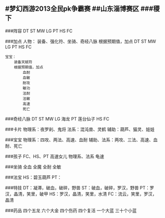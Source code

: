 #梦幻西游2013全民pk争霸赛
##山东淄博赛区
###稷下
---
###阵容
	DT
	ST
	MW
	LG
	PT
	HS
	FC

###加点
	人物：
		装备、强化符、坐骑、奇经八脉
		根据预期值，加点
			DT
			ST
			MW
			LG
			PT
			HS
			FC

	宝宝：
		装备天赋符
		根据预期值，加点
			血耐
			血敏
			耐攻
			敏功
			法耐
			法敏
			高速
			死亡

###奇经八脉
	DT
	ST
	MW
	LG	海龙
	PT	莲台仙子
	HS
	FC

###卡片
	物理系：夜罗刹、鬼将
	法系：混沌兽、灵鹤
	辅助：葫芦、猫灵、娃娃

###宝宝
	物理系：四攻、两法、高速、血耐
	辅助、法系：两攻、三法、高速、血耐、死亡

###孩子
	FC、HS、PT	高速女儿
	物理系、法系	龟速

###坐骑
	全血
	全魔
	全耐
	全敏

###法宝
	HS：碧玉葫芦
	PT：


###特技
	DT：凝滞，破血，破碎，野兽
	ST：破血，破碎，罗汉，野兽
	PT：罗汉，晶清，笑里，破甲
	HS：罗汉，晶清，笑里，水清 
	FC：流云，笑里，罗汉，晶清

###药品
	四个五龙
	六个大金
	四个伤药
	四个复活
	一个大蓝
	三十个小蓝